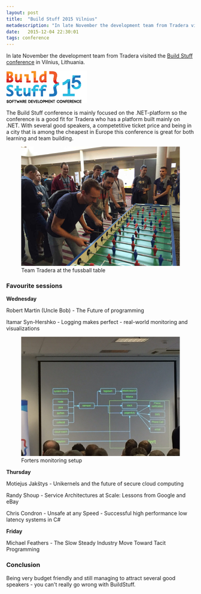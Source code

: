 ```yaml
---
layout: post
title:  "Build Stuff 2015 Vilnius"
metadescription: "In late November the development team from Tradera visited the Build Stuff conference in Vilnius, Lithuania."
date:   2015-12-04 22:30:01
tags: conference
---
```


In late November the development team from Tradera visited the [Build Stuff conference](http://buildstuff.lt/) in Vilnius, Lithuania.

<img src="/public/images/buildstuff2015/buildstuff-logo.png" alt="Build stuff logo" />

The Build Stuff conference is mainly focused on the .NET-platform so the conference is a good fit for Tradera who has a platform built mainly on .NET. With several good speakers, a competetitive ticket price and being in a city that is among the cheapest in Europe this conference is great for both learning and team building.

<figure>
	<img src="/public/images/buildstuff2015/fussball.jpg" alt="Team Tradera at the fussball table" />
	<figcaption>Team Tradera at the fussball table</figcaption>
</figure>

### Favourite sessions

**Wednesday**

Robert Martin (Uncle Bob) - The Future of programming

Itamar Syn-Hershko - Logging makes perfect - real-world monitoring and visualizations

<figure>
	<img src="/public/images/buildstuff2015/logging.jpg" alt="Forters monitoring setup" />
	<figcaption>Forters monitoring setup</figcaption>
</figure>

**Thursday**

Motiejus Jakštys - Unikernels and the future of secure cloud computing

Randy Shoup - Service Architectures at Scale: Lessons from Google and eBay

Chris Condron - Unsafe at any Speed - Successful high performance low latency systems in C#

**Friday**

Michael Feathers - The Slow Steady Industry Move Toward Tacit Programming

### Conclusion

Being very budget friendly and still managing to attract several good speakers - you can't really go wrong with BuildStuff.
